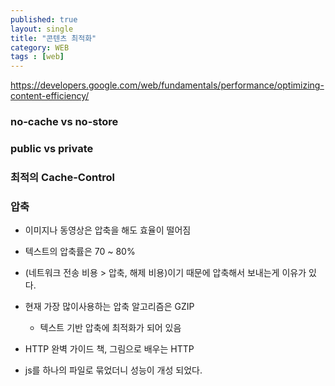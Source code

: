 ```yaml
---
published: true
layout: single
title: "콘텐츠 최적화"
category: WEB
tags : [web]
---
```


https://developers.google.com/web/fundamentals/performance/optimizing-content-efficiency/

### no-cache vs no-store

### public vs private

### 최적의 Cache-Control

### 압축

- 이미지나 동영상은 압축을 해도 효율이 떨어짐
- 텍스트의 압축률은 70 ~ 80%
- (네트워크 전송 비용 > 압축, 해제 비용)이기 때문에 압축해서 보내는게 이유가 있다.
- 현재 가장 많이사용하는 압축 알고리즘은 GZIP
    - 텍스트 기반 압축에 최적화가 되어 있음
- HTTP 완벽 가이드 책, 그림으로 배우는 HTTP

- js를 하나의 파일로 묶었더니 성능이 개성 되었다.